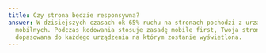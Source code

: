 ```yaml
---
title: Czy strona będzie responsywna?
answer: W dzisiejszych czasach ok 65% ruchu na stronach pochodzi z urządzeń
  mobilnych. Podczas kodowania stosuje zasadę mobile first, Twoja strona będzie
  dopasowana do każdego urządzenia na którym zostanie wyświetlona.
---
```

